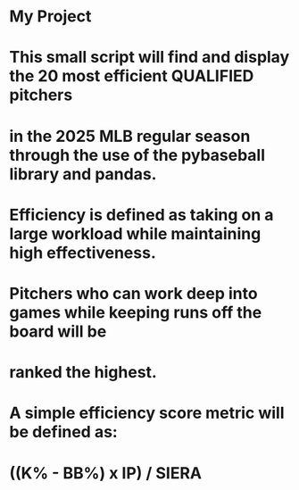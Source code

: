 # My Project

# This small script will find and display the 20 most efficient QUALIFIED pitchers 
# in the 2025 MLB regular season through the use of the pybaseball library and pandas. 
# Efficiency is defined as taking on a large workload while maintaining high effectiveness.
# Pitchers who can work deep into games while keeping runs off the board will be 
# ranked the highest. 

# A simple efficiency score metric will be defined as:
# ((K% - BB%) x IP) / SIERA
